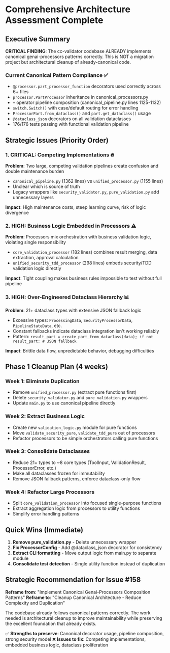 # Comprehensive Architecture Assessment Complete

## Executive Summary

**CRITICAL FINDING**: The cc-validator codebase ALREADY implements canonical genai-processors patterns correctly. This is NOT a migration project but architectural cleanup of already-canonical code.

### Current Canonical Pattern Compliance ✅

- `@processor.part_processor_function` decorators used correctly across 6+ files
- `processor.PartProcessor` inheritance in canonical_processors.py
- `+` operator pipeline composition (canonical_pipeline.py lines 1125-1132)  
- `switch.Switch()` with case/default routing for error handling
- `ProcessorPart.from_dataclass()` and `part.get_dataclass()` usage
- `@dataclass_json` decorators on all validation dataclasses
- 176/176 tests passing with functional validation pipeline

## Strategic Issues (Priority Order)

### 1. CRITICAL: Competing Implementations 🔥
**Problem**: Two large, competing validation pipelines create confusion and double maintenance burden
- `canonical_pipeline.py` (1362 lines) vs `unified_processor.py` (1155 lines)
- Unclear which is source of truth
- Legacy wrappers like `security_validator.py`, `pure_validation.py` add unnecessary layers

**Impact**: High maintenance costs, steep learning curve, risk of logic divergence

### 2. HIGH: Business Logic Embedded in Processors ⚠️
**Problem**: Processors mix orchestration with business validation logic, violating single responsibility
- `core_validation_processor` (182 lines) combines result merging, data extraction, approval calculation
- `unified_security_tdd_processor` (298 lines) embeds security/TDD validation logic directly

**Impact**: Tight coupling makes business rules impossible to test without full pipeline

### 3. HIGH: Over-Engineered Dataclass Hierarchy 📊
**Problem**: 21+ dataclass types with extensive JSON fallback logic
- Excessive types: `ProcessingData`, `SecurityProcessorData`, `PipelineStateData`, etc.
- Constant fallbacks indicate dataclass integration isn't working reliably
- Pattern: `result_part = create_part_from_dataclass(data); if not result_part: # JSON fallback`

**Impact**: Brittle data flow, unpredictable behavior, debugging difficulties

## Phase 1 Cleanup Plan (4 weeks)

### Week 1: Eliminate Duplication
- Remove `unified_processor.py` (extract pure functions first)
- Delete `security_validator.py` and `pure_validation.py` wrappers
- Update `main.py` to use canonical pipeline directly

### Week 2: Extract Business Logic  
- Create new `validation_logic.py` module for pure functions
- Move `validate_security_pure`, `validate_tdd_pure` out of processors
- Refactor processors to be simple orchestrators calling pure functions

### Week 3: Consolidate Dataclasses
- Reduce 21+ types to ~8 core types (ToolInput, ValidationResult, ProcessorError, etc.)
- Make all dataclasses frozen for immutability
- Remove JSON fallback patterns, enforce dataclass-only flow

### Week 4: Refactor Large Processors
- Split `core_validation_processor` into focused single-purpose functions
- Extract aggregation logic from processors to utility functions
- Simplify error handling patterns

## Quick Wins (Immediate)

1. **Remove pure_validation.py** - Delete unnecessary wrapper
2. **Fix ProcessorConfig** - Add @dataclass_json decorator for consistency  
3. **Extract CLI formatting** - Move output logic from main.py to separate module
4. **Consolidate test detection** - Single utility function instead of duplication

## Strategic Recommendation for Issue #158

**Reframe from**: "Implement Canonical Genai-Processors Composition Patterns"
**Reframe to**: "Cleanup Canonical Architecture - Reduce Complexity and Duplication"

The codebase already follows canonical patterns correctly. The work needed is architectural cleanup to improve maintainability while preserving the excellent foundation that already exists.

✅ **Strengths to preserve**: Canonical decorator usage, pipeline composition, strong security model
❌ **Issues to fix**: Competing implementations, embedded business logic, dataclass proliferation

